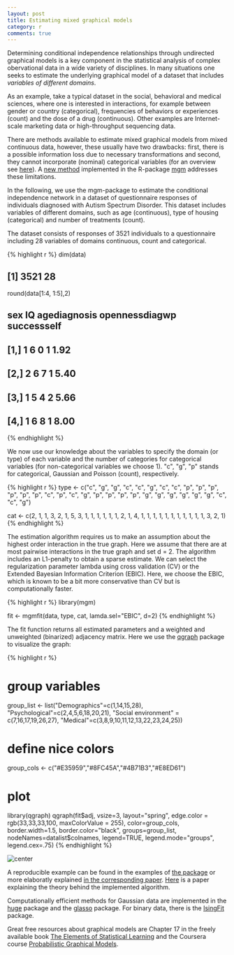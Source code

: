 ```yaml
---
layout: post
title: Estimating mixed graphical models
category: r
comments: true
---
```


Determining conditional independence relationships through undirected graphical models is a key component in the statistical analysis of complex obervational data in a wide variety of disciplines. In many situations one seeks to estimate the underlying graphical model of a dataset that includes *variables of different domains*.

As an example, take a typical dataset in the social, behavioral and medical sciences, where one is interested in interactions, for example between gender or country (categorical), frequencies of behaviors or experiences (count) and the dose of a drug (continuous). Other examples are Internet-scale marketing data or high-throughput sequencing data. 

There are methods available to estimate mixed graphical models from mixed continuous data, however, these usually have two drawbacks: first, there is a possible information loss due to necessary transformations and second, they cannot incorporate (nominal) categorical variables (for an overview see [here](http://arxiv.org/abs/1510.05677)). A [new method](http://arxiv.org/abs/1510.06871) implemented in the R-package [mgm](https://cran.r-project.org/web/packages/mgm/index.html) addresses these limitations. 


In the following, we use the mgm-package to estimate the conditional independence network in a dataset of questionnaire responses of individuals diagnosed with Autism Spectrum Disorder. This dataset includes  variables of different domains, such as age (continuous), type of housing (categorical) and number of treatments (count).




The dataset consists of responses of 3521 individuals to a questionnaire including 28 variables of domains continuous, count and categorical.


{% highlight r %}
dim(data)
## [1] 3521   28

round(data[1:4, 1:5],2)
##      sex IQ agediagnosis opennessdiagwp successself
## [1,]   1  6            0              1        1.92
## [2,]   2  6            7              1        5.40
## [3,]   1  5            4              2        5.66
## [4,]   1  6            8              1        8.00
{% endhighlight %}

We now use our knowledge about the variables to specify the domain (or type) of each variable and the number of categories for categorical variables (for non-categorical variables we choose 1). "c", "g", "p" stands for categorical, Gaussian and Poisson (count), respectively.


{% highlight r %}
type <- c("c", "g", "g", "c", "c", "g", "c", "c", "p", "p",
          "p", "p", "p", "p", "c", "p", "c", "g", "p", "p",
          "p", "p", "g", "g", "g", "g", "g", "g", "c", "c",
          "g")

cat <- c(2, 1, 1, 3, 2, 1, 5, 3, 1, 1, 1, 1, 1, 1, 2, 1, 4,
         1, 1, 1, 1, 1, 1, 1, 1, 1, 1, 1, 3, 2, 1)
{% endhighlight %}

The estimation algorithm requires us to make an assumption about the highest order interaction in the true graph. Here we assume that there are at most pairwise interactions in the true graph and set d = 2. The algorithm includes an L1-penalty to obtain a sparse estimate. We can select the regularization parameter lambda using cross validation (CV) or the Extended Bayesian Information Criterion (EBIC). Here, we choose the EBIC, which is known to be a bit more conservative than CV but is computationally faster.


{% highlight r %}
library(mgm)

fit <- mgmfit(data, type, cat, lamda.sel="EBIC", d=2)
{% endhighlight %}




The fit function returns all estimated parameters and a weighted and unweighted (binarized) adjacency matrix. Here we use the [qgraph](http://www.jstatsoft.org/article/view/v048i04/v48i04.pdf) package to visualize the graph:


{% highlight r %}
# group variables
group_list <- list("Demographics"=c(1,14,15,28), 
                "Psychological"=c(2,4,5,6,18,20,21),
                "Social environment" = c(7,16,17,19,26,27),
                "Medical"=c(3,8,9,10,11,12,13,22,23,24,25))

# define nice colors
group_cols <- c("#E35959","#8FC45A","#4B71B3","#E8ED61")

# plot
library(qgraph)
qgraph(fit$adj, 
       vsize=3, layout="spring", 
       edge.color = rgb(33,33,33,100, 
       maxColorValue = 255), 
       color=group_cols,
       border.width=1.5,
       border.color="black",
       groups=group_list,
       nodeNames=datalist$colnames,
       legend=TRUE, 
       legend.mode="groups",
       legend.cex=.75)
{% endhighlight %}

![center](http://jmbh.github.io/figs/2015-10-31-Estimation-of-mixed-graphical-models/unnamed-chunk-6-1.png) 


A reproducible example can be found in the examples of [the package](https://cran.r-project.org/web/packages/mgm/index.html) or more elaboratly explained [in the corresponding paper](http://arxiv.org/abs/1510.06871). [Here](http://arxiv.org/abs/1510.05677) is a paper explaining the theory behind the implemented algorithm.

Computationally efficient methods for Gaussian data are implemented in the [huge](https://cran.r-project.org/web/packages/huge/index.html) package and the [glasso](https://cran.r-project.org/web/packages/glasso/index.html) package. For binary data, there is the [IsingFit](https://cran.fhcrc.org/web/packages/IsingFit/index.html) package.

Great free resources about graphical models are Chapter 17 in the freely available book [The Elements of Statistical Learning](https://web.stanford.edu/~hastie/local.ftp/Springer/OLD/ESLII_print4.pdf) and the Coursera course [Probabilistic Graphical Models](https://www.coursera.org/course/pgm).

